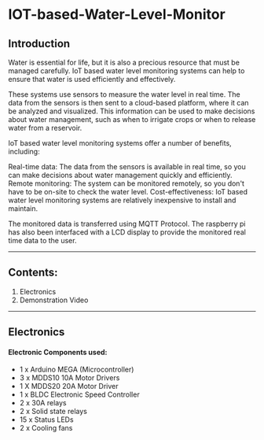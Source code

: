# IOT-based-Water-Level-Monitor

## Introduction

Water is essential for life, but it is also a precious resource that must be managed carefully. IoT based water level monitoring systems can help to ensure that water is used efficiently and effectively.

These systems use sensors to measure the water level in real time. The data from the sensors is then sent to a cloud-based platform, where it can be analyzed and visualized. This information can be used to make decisions about water management, such as when to irrigate crops or when to release water from a reservoir.

IoT based water level monitoring systems offer a number of benefits, including:

Real-time data: The data from the sensors is available in real time, so you can make decisions about water management quickly and efficiently.
Remote monitoring: The system can be monitored remotely, so you don't have to be on-site to check the water level.
Cost-effectiveness: IoT based water level monitoring systems are relatively inexpensive to install and maintain.

The monitored data is transferred using MQTT Protocol. The raspberry pi has also been interfaced with a LCD display to provide the monitored real time data to the user.

---

## Contents:

1. Electronics
2. Demonstration Video

---

## Electronics
#### Electronic Components used:
- 1 x Arduino MEGA (Microcontroller)
- 3 x MDDS10 10A Motor Drivers
- 1 X MDDS20 20A Motor Driver
- 1 x BLDC Electronic Speed Controller
- 2 x 30A relays
- 2 x Solid state relays
- 15 x Status LEDs
- 2 x Cooling fans
